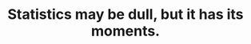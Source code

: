 
<h1 align="center">Statistics may be dull, but it has its moments.</h1>                                       

<!--
**anii21/anii21** is a ✨ _special_ ✨ repository because its `README.md` (this file) appears on your GitHub profile.
I'm an undergrad student at IIT Madras with a passion for mathematics and exploring and strengthening my skills in the field of Data Science.
-->
